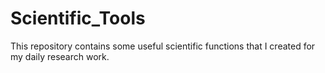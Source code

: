 # Scientific_Tools
This repository contains some useful scientific functions that I created for my daily research work. 
